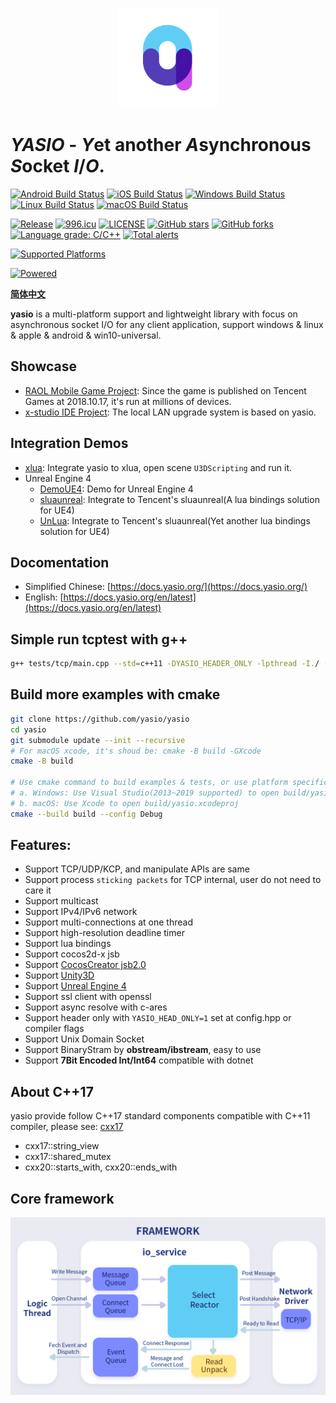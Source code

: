 <p align="center"><a href="https://yasio.org" target="_blank" rel="noopener noreferrer"><img width="160" src="docs/assets/images/logo.png" alt="yasio logo"></a></p>

# *YASIO* - *Y*et another *A*synchronous *S*ocket *I*/*O*.

[![Android Build Status](https://github.com/yasio/yasio/workflows/android/badge.svg)](https://github.com/yasio/yasio/actions?query=workflow%3Aandroid)
[![iOS Build Status](https://github.com/yasio/yasio/workflows/ios/badge.svg)](https://github.com/yasio/yasio/actions?query=workflow%3Aios)
[![Windows Build Status](https://github.com/yasio/yasio/workflows/windows/badge.svg)](https://github.com/yasio/yasio/actions?query=workflow%3Awin32)
[![Linux Build Status](https://github.com/yasio/yasio/workflows/linux/badge.svg)](https://github.com/yasio/yasio/actions?query=workflow%3Alinux)
[![macOS Build Status](https://github.com/yasio/yasio/workflows/osx/badge.svg)](https://github.com/yasio/yasio/actions?query=workflow%3Aosx)  

[![Release](https://img.shields.io/badge/release-v3.36.0-blue.svg)](https://github.com/yasio/yasio/releases)
[![996.icu](https://img.shields.io/badge/link-996.icu-red.svg)](https://996.icu)
[![LICENSE](https://img.shields.io/badge/license-Anti%20996-blue.svg)](https://github.com/yasio/yasio/blob/master/LICENSE)
[![GitHub stars](https://img.shields.io/github/stars/yasio/yasio.svg?label=Stars)](https://github.com/yasio/yasio)
[![GitHub forks](https://img.shields.io/github/forks/yasio/yasio.svg?label=Fork)](https://github.com/yasio/yasio)
[![Language grade: C/C++](https://img.shields.io/lgtm/grade/cpp/g/yasio/yasio.svg?logo=lgtm&logoWidth=18)](https://lgtm.com/projects/g/yasio/yasio/context:cpp)
[![Total alerts](https://img.shields.io/lgtm/alerts/g/yasio/yasio.svg?logo=lgtm&logoWidth=18)](https://lgtm.com/projects/g/yasio/yasio/alerts/)
  
[![Supported Platforms](https://img.shields.io/badge/platform-ios%20%7C%20android%20%7C%20osx%20%7C%20windows%20%7C%20linux%20%7C%20freebsd-green.svg?style=flat-square)](https://github.com/yasio/yasio)
  
[![Powered](https://img.shields.io/badge/Powered%20by-C4games%20%7C%20Bytedance-blue.svg)](https://www.bytedance.com/)  
  
**[简体中文](README.md)**
  
**yasio** is a multi-platform support and lightweight library with focus on asynchronous socket I/O for any client application, support windows & linux & apple & android & win10-universal.  

## Showcase
* [RAOL Mobile Game Project](https://hongjing.qq.com/): Since the game is published on Tencent Games at 2018.10.17, it's run at millions of devices.
* [x-studio IDE Project](https://en.x-studio.net/): The local LAN upgrade system is based on yasio.

## Integration Demos
* [xlua](https://github.com/yasio/xLua): Integrate yasio to xlua, open scene `U3DScripting` and run it.
* Unreal Engine 4
  - [DemoUE4](https://github.com/yasio/DemoUE4): Demo for Unreal Engine 4
  - [sluaunreal](https://github.com/yasio/sluaunreal): Integrate to Tencent's sluaunreal(A lua bindings solution for UE4)
  - [UnLua](https://github.com/yasio/UnLua): Integrate to Tencent's sluaunreal(Yet another lua bindings solution for UE4)

## Docomentation
* Simplified Chinese: [https://docs.yasio.org/](https://docs.yasio.org/)
* English: [https://docs.yasio.org/en/latest](https://docs.yasio.org/en/latest)

## Simple run tcptest with g++
```sh
g++ tests/tcp/main.cpp --std=c++11 -DYASIO_HEADER_ONLY -lpthread -I./ -o tcptest && ./tcptest
```

## Build more examples with cmake
```sh
git clone https://github.com/yasio/yasio
cd yasio
git submodule update --init --recursive
# For macOS xcode, it's shoud be: cmake -B build -GXcode
cmake -B build

# Use cmake command to build examples & tests, or use platform specific IDE to open yasio project
# a. Windows: Use Visual Studio(2013~2019 supported) to open build/yasio.sln
# b. macOS: Use Xcode to open build/yasio.xcodeproj
cmake --build build --config Debug
```

## Features: 
* Support TCP/UDP/KCP, and manipulate APIs are same
* Support process ```sticking packets``` for TCP internal, user do not need to care it
* Support multicast
* Support IPv4/IPv6 network
* Support multi-connections at one thread
* Support high-resolution deadline timer
* Support lua bindings
* Support cocos2d-x jsb
* Support [CocosCreator jsb2.0](https://github.com/yasio/inettester)
* Support [Unity3D](https://github.com/yasio/xLua)
* Support [Unreal Engine 4](https://github.com/yasio/DemoUE4)
* Support ssl client with openssl
* Support async resolve with c-ares
* Support header only with ```YASIO_HEAD_ONLY=1``` set at config.hpp or compiler flags
* Support Unix Domain Socket
* Support BinaryStram by **obstream/ibstream**, easy to use
* Support **7Bit Encoded Int/Int64** compatible with dotnet

## About C++17
yasio provide follow C++17 standard components compatible with C++11 compiler, please see: [cxx17](https://github.com/yasio/yasio/tree/master/yasio/cxx17)
- cxx17::string_view
- cxx17::shared_mutex
- cxx20::starts_with, cxx20::ends_with
  
## Core framework
![image](docs/assets/images/framework_en.png)  

